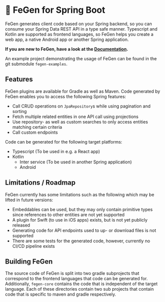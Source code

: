 # 🧹 FeGen for Spring Boot

FeGen generates client code based on your Spring backend, so you can consume your Spring Data REST API in a type safe manner.
Typescript and Kotlin are supported as frontend languages, so FeGen helps you create a web app, a native Android app or another Spring application.

**If you are new to FeGen, have a look at the [Documentation](https://materna-se.github.io/fegen/).**

An example project demonstrating the usage of FeGen can be found in the git submodule `fegen-examples`.



## Features

FeGen plugins are available for Gradle as well as Maven.
Code generated by FeGen enables you to access the following Spring features:

- Call CRUD operations on `JpaRepository`s while using pagination and sorting
- Fetch multiple related entities in one API call using projections
- Use repository- as well as custom searches to only access entities matching certain criteria
- Call custom endpoints

Code can be generated for the following target platforms:

- Typescript (To be used in e.g. a React app)
- Kotlin
    - Inter service (To be used in another Spring application)
    - Android



## Limitations / Roadmap

FeGen currently has some limitations such as the following which may be lifted in future versions:

- Embeddables can be used, but they may only contain primitive types since references to other entities are not yet supported
- A plugin for Swift (to use in iOS apps) exists, but is not yet publicly released
- Generating code for API endpoints used to up- or download files is not supported
- There are some tests for the generated code, however, currently no CI/CD pipeline exists



## Building FeGen



The source code of FeGen is split into two gradle subprojects that correspond to the frontend languages that code can be generated for.
Additionally, `fegen-core` contains the code that is independent of the target language.
Each of these directories contain two sub projects that contain code that is specific to maven and gradle respectively.
